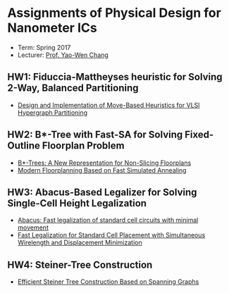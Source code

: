 # Assignments of Physical Design for Nanometer ICs
- Term: Spring 2017
- Lecturer: [Prof. Yao-Wen Chang](http://cc.ee.ntu.edu.tw/~ywchang/)

## HW1: Fiduccia-Mattheyses heuristic for Solving 2-Way, Balanced Partitioning
- [Design and Implementation of Move-Based Heuristics for VLSI Hypergraph Partitioning](http://web.eecs.umich.edu/~imarkov/pubs/jour/j004.pdf)

## HW2: B\*-Tree with Fast-SA for Solving Fixed-Outline Floorplan Problem
- [B\*-Trees: A New Representation for Non-Slicing Floorplans](http://ieeexplore.ieee.org/stamp/stamp.jsp?arnumber=855354)
- [Modern Floorplanning Based on Fast Simulated Annealing](http://cc.ee.ntu.edu.tw/~ywchang/Papers/ispd05-floorplanning.pdf)

## HW3: Abacus-Based Legalizer for Solving Single-Cell Height Legalization
- [Abacus: Fast legalization of standard cell circuits with minimal movement](http://ieeexplore.ieee.org/stamp/stamp.jsp?arnumber=5642689)
-  [Fast Legalization for Standard Cell Placement with Simultaneous Wirelength and Displacement Minimization](http://ieeexplore.ieee.org/stamp/stamp.jsp?arnumber=5642689)

## HW4: Steiner-Tree Construction
- [Efficient Steiner Tree Construction Based on Spanning Graphs](http://ieeexplore.ieee.org/stamp/stamp.jsp?arnumber=1291582)
